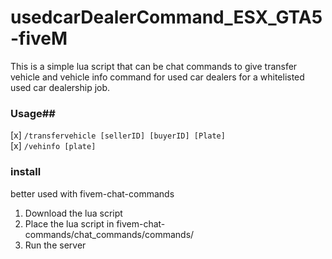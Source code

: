 # usedcarDealerCommand_ESX_GTA5-fiveM
This is a simple lua script that can be chat commands to give transfer vehicle and vehicle info command for used car dealers for a whitelisted used car dealership job.


### Usage##

[x] <code>/transfervehicle [sellerID] [buyerID] [Plate]</code><br>
[x] <code>/vehinfo [plate]</code>

### install

better used with fivem-chat-commands

1. Download the lua script<br>
2. Place the lua script in fivem-chat-commands/chat_commands/commands/
3. Run the server

